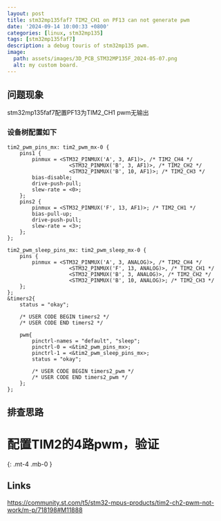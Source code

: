 ```yaml
---
layout: post
title: stm32mp135faf7 TIM2_CH1 on PF13 can not generate pwm
date: '2024-09-14 10:00:33 +0800'
categories: [linux, stm32mp135]
tags: [stm32mp135faf7]
description: a debug touris of stm32mp135 pwm.
image:
  path: assets/images/3D_PCB_STM32MP135F_2024-05-07.png
  alt: my custom board.
---
```


## 问题现象
stm32mp135faf7配置PF13为TIM2_CH1 pwm无输出
### 设备树配置如下

```text
tim2_pwm_pins_mx: tim2_pwm_mx-0 {
    pins1 {
        pinmux = <STM32_PINMUX('A', 3, AF1)>, /* TIM2_CH4 */
                    <STM32_PINMUX('B', 3, AF1)>, /* TIM2_CH2 */
                    <STM32_PINMUX('B', 10, AF1)>; /* TIM2_CH3 */
        bias-disable;
        drive-push-pull;
        slew-rate = <0>;
    };
    pins2 {
        pinmux = <STM32_PINMUX('F', 13, AF1)>; /* TIM2_CH1 */
        bias-pull-up;
        drive-push-pull;
        slew-rate = <3>;
    };
};

tim2_pwm_sleep_pins_mx: tim2_pwm_sleep_mx-0 {
    pins {
        pinmux = <STM32_PINMUX('A', 3, ANALOG)>, /* TIM2_CH4 */
                    <STM32_PINMUX('F', 13, ANALOG)>, /* TIM2_CH1 */
                    <STM32_PINMUX('B', 3, ANALOG)>, /* TIM2_CH2 */
                    <STM32_PINMUX('B', 10, ANALOG)>; /* TIM2_CH3 */
    };
};
&timers2{
    status = "okay";

    /* USER CODE BEGIN timers2 */
    /* USER CODE END timers2 */

    pwm{
        pinctrl-names = "default", "sleep";
        pinctrl-0 = <&tim2_pwm_pins_mx>;
        pinctrl-1 = <&tim2_pwm_sleep_pins_mx>;
        status = "okay";

        /* USER CODE BEGIN timers2_pwm */
        /* USER CODE END timers2_pwm */
    };
};
```    
## 排查思路
# 配置TIM2的4路pwm，验证
{: .mt-4 .mb-0 }

## Links

<https://community.st.com/t5/stm32-mpus-products/tim2-ch2-pwm-not-work/m-p/718198#M11888>
